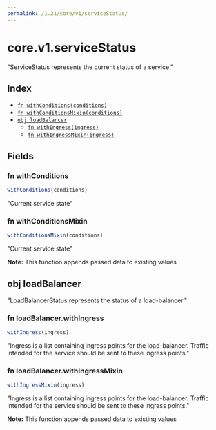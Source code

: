```yaml
---
permalink: /1.21/core/v1/serviceStatus/
---
```


# core.v1.serviceStatus

"ServiceStatus represents the current status of a service."

## Index

* [`fn withConditions(conditions)`](#fn-withconditions)
* [`fn withConditionsMixin(conditions)`](#fn-withconditionsmixin)
* [`obj loadBalancer`](#obj-loadbalancer)
  * [`fn withIngress(ingress)`](#fn-loadbalancerwithingress)
  * [`fn withIngressMixin(ingress)`](#fn-loadbalancerwithingressmixin)

## Fields

### fn withConditions

```ts
withConditions(conditions)
```

"Current service state"

### fn withConditionsMixin

```ts
withConditionsMixin(conditions)
```

"Current service state"

**Note:** This function appends passed data to existing values

## obj loadBalancer

"LoadBalancerStatus represents the status of a load-balancer."

### fn loadBalancer.withIngress

```ts
withIngress(ingress)
```

"Ingress is a list containing ingress points for the load-balancer. Traffic intended for the service should be sent to these ingress points."

### fn loadBalancer.withIngressMixin

```ts
withIngressMixin(ingress)
```

"Ingress is a list containing ingress points for the load-balancer. Traffic intended for the service should be sent to these ingress points."

**Note:** This function appends passed data to existing values